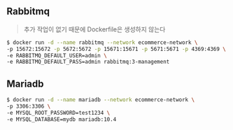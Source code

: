 ## Rabbitmq
> 추가 작업이 없기 때문에 Dockerfile은 생성하지 않는다
```sh
$ docker run -d --name rabbitmq --network ecommerce-network \
-p 15672:15672 -p 5672:5672 -p 15671:15671 -p 5671:5671 -p 4369:4369 \
-e RABBITMQ_DEFAULT_USER=admin \
-e RABBITMQ_DEFAULT_PASS=admin rabbitmq:3-management
```
## Mariadb
```sh
$ docker run -d --name mariadb --network ecommerce-network \
-p 3306:3306 \
-e MYSQL_ROOT_PASSWORD=test1234 \
-e MYSQL_DATABASE=mydb mariadb:10.4
``` 